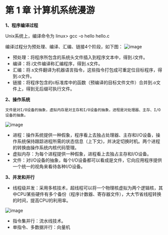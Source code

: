 # 第 1 章  计算机系统漫游

**1、程序编译过程**

  Unix系统上，编译命令为 linux> gcc -o hello hello.c
	
  编译过程分为预处理、编译、汇编、链接4个阶段，如下图：
![image](https://user-images.githubusercontent.com/56211928/141664419-d8d40b3b-0b5b-40f0-8d81-7e958ba72a24.png)

- 预处理：将程序所包含的系统头文件插入到程序文本中，得到.i文件。
- 编译：将.i文件编译称汇编程序，得到.s文件。
- 汇编：将.s文件翻译为机器语言指令，这些指令打包成可重定位目标程序，得到.o文件。
- 链接：将程序包含的c标准库中的函数（预编译的目标文件文件）合并到.o文件上，得到无后缀可执行文件。

**2、操作系统**

	文件是对I/O设备的抽象，虚拟内存是对主存和I/O设备的抽象，进程是对处理器、主存、I/O设备的抽象。
![image](https://user-images.githubusercontent.com/56211928/141665094-4d528b0e-f4ee-4316-9151-e4c056f5d6a9.png)

- 进程：操作系统提供一种假象，程序看上去独占处理器、主存和I/O设备，操作系统保持跟踪进程所需的状态信息（上下文)，并决定切换时机。两个进程的转换由操作系统内核代码管理。
- 虚拟内存：为每个进程提供一种假象，进程看上去独占主存和I/O设备。
- 文件：对I/O设备的抽象，每个I/O设备都可以看成是文件，它向应用程序提供一个统一的视角来看待各种I/O设备。
		
**3、并发和并行**

- 线程级并发：采用多核技术，超线程可以将一个物理核虚拟为两个逻辑核，其中CPU某些硬件有多个备份（程序计数器、寄存器文件），大大节省线程转换的时间，提高CPU的利用率。
	
![image](https://user-images.githubusercontent.com/56211928/141665107-483afa91-1144-418d-aa65-24b3d247e87e.png)
			
- 指令集并行：流水线技术。
- 单指令、多数据并行：向量机
	

 

